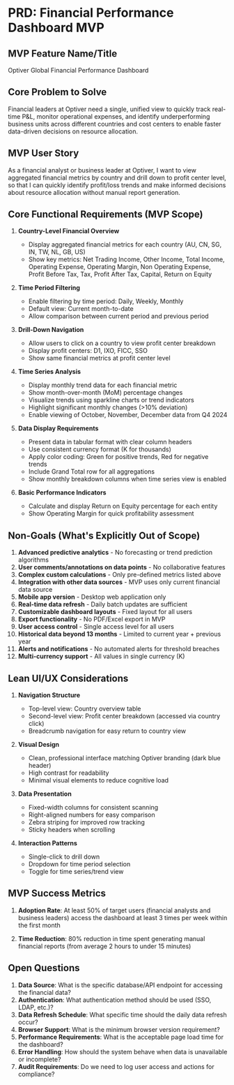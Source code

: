 # PRD: Financial Performance Dashboard MVP

## MVP Feature Name/Title
Optiver Global Financial Performance Dashboard

## Core Problem to Solve
Financial leaders at Optiver need a single, unified view to quickly track real-time P&L, monitor operational expenses, and identify underperforming business units across different countries and cost centers to enable faster data-driven decisions on resource allocation.

## MVP User Story
As a financial analyst or business leader at Optiver, I want to view aggregated financial metrics by country and drill down to profit center level, so that I can quickly identify profit/loss trends and make informed decisions about resource allocation without manual report generation.

## Core Functional Requirements (MVP Scope)

1. **Country-Level Financial Overview**
   - Display aggregated financial metrics for each country (AU, CN, SG, IN, TW, NL, GB, US)
   - Show key metrics: Net Trading Income, Other Income, Total Income, Operating Expense, Operating Margin, Non Operating Expense, Profit Before Tax, Tax, Profit After Tax, Capital, Return on Equity

2. **Time Period Filtering**
   - Enable filtering by time period: Daily, Weekly, Monthly
   - Default view: Current month-to-date
   - Allow comparison between current period and previous period

3. **Drill-Down Navigation**
   - Allow users to click on a country to view profit center breakdown
   - Display profit centers: D1, IXO, FICC, SSO
   - Show same financial metrics at profit center level

4. **Time Series Analysis**
   - Display monthly trend data for each financial metric
   - Show month-over-month (MoM) percentage changes
   - Visualize trends using sparkline charts or trend indicators
   - Highlight significant monthly changes (>10% deviation)
   - Enable viewing of October, November, December data from Q4 2024

5. **Data Display Requirements**
   - Present data in tabular format with clear column headers
   - Use consistent currency format (K for thousands)
   - Apply color coding: Green for positive trends, Red for negative trends
   - Include Grand Total row for all aggregations
   - Show monthly breakdown columns when time series view is enabled

6. **Basic Performance Indicators**
   - Calculate and display Return on Equity percentage for each entity
   - Show Operating Margin for quick profitability assessment

## Non-Goals (What's Explicitly Out of Scope)

1. **Advanced predictive analytics** - No forecasting or trend prediction algorithms
2. **User comments/annotations on data points** - No collaborative features
3. **Complex custom calculations** - Only pre-defined metrics listed above
4. **Integration with other data sources** - MVP uses only current financial data source
5. **Mobile app version** - Desktop web application only
6. **Real-time data refresh** - Daily batch updates are sufficient
7. **Customizable dashboard layouts** - Fixed layout for all users
8. **Export functionality** - No PDF/Excel export in MVP
9. **User access control** - Single access level for all users
10. **Historical data beyond 13 months** - Limited to current year + previous year
11. **Alerts and notifications** - No automated alerts for threshold breaches
12. **Multi-currency support** - All values in single currency (K)

## Lean UI/UX Considerations

1. **Navigation Structure**
   - Top-level view: Country overview table
   - Second-level view: Profit center breakdown (accessed via country click)
   - Breadcrumb navigation for easy return to country view

2. **Visual Design**
   - Clean, professional interface matching Optiver branding (dark blue header)
   - High contrast for readability
   - Minimal visual elements to reduce cognitive load

3. **Data Presentation**
   - Fixed-width columns for consistent scanning
   - Right-aligned numbers for easy comparison
   - Zebra striping for improved row tracking
   - Sticky headers when scrolling

4. **Interaction Patterns**
   - Single-click to drill down
   - Dropdown for time period selection
   - Toggle for time series/trend view

## MVP Success Metrics

1. **Adoption Rate**: At least 50% of target users (financial analysts and business leaders) access the dashboard at least 3 times per week within the first month

2. **Time Reduction**: 80% reduction in time spent generating manual financial reports (from average 2 hours to under 15 minutes)

## Open Questions

1. **Data Source**: What is the specific database/API endpoint for accessing the financial data?
2. **Authentication**: What authentication method should be used (SSO, LDAP, etc.)?
3. **Data Refresh Schedule**: What specific time should the daily data refresh occur?
4. **Browser Support**: What is the minimum browser version requirement?
5. **Performance Requirements**: What is the acceptable page load time for the dashboard?
6. **Error Handling**: How should the system behave when data is unavailable or incomplete?
7. **Audit Requirements**: Do we need to log user access and actions for compliance?